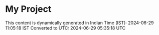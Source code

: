 # My Project

This content is dynamically generated in Indian Time (IST): 2024-06-29 11:05:18 IST
Converted to UTC: 2024-06-29 05:35:18 UTC
